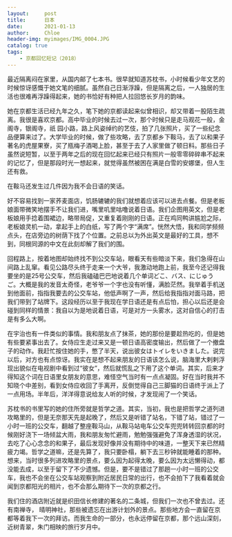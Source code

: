 ```yaml
---
layout:     post
title:      日本
date:       2021-01-13
author:     Chloe
header-img: myimages/IMG_0004.JPG
catalog: true
tags:
    - 京都回忆短记（2018）
---
```


最近隔离闷在家里，从国内邮了七本书。很早就知道苏枕书，小时候看少年文艺的时候惊讶感慨于她文笔的细腻。虽然自己日渐浮躁，但是隔离之后，一人独居的生活也很难再浮躁得起来，她的书恰好有种把人拉回悠长岁月的韵味。

她在京都生活已经九年之久，笔下她的京都读起来似曾相识，却又带着一股陌生疏离。我很是喜欢京都。高中毕业的时候去过一次，那个时候只是走马观花一般，金阁寺，银阁寺，祇 园小路，路上风姿绰约的艺伎，拍了几张照片，买了一些纪念品便算来过了。大学毕业的时候，做了些攻略，去了京都乡下鞍马，去了以和果子著名的虎屋果寮，买了瓶梅子酒喝上脸，甚至于去了人家里做了顿日料。那些日子虽然说短暂，以至于两年之后的现在回忆起来已经只有照片一般零零碎碎串不起来的记忆了，但是那段时光一想起来，就觉得虽然被困在满是白雪的安娜堡，但人生还有救。

在鞍马还发生过几件因为我不会日语的笑话。

好不容易找到一家荞麦面店，饥肠辘辘的我们就想着应该可以进去点餐。但是老板娘面带微笑地摆手不让我们进，嘴里叽里咕噜说着日语。我们企图用英文，但是老板娘用手捻着围裙边，略带局促，又重复着刚刚的日语。正在鸡同鸭讲尴尬之际，老板娘灵机一动，拿起手上的白纸，写了两个字“满席”。恍然大悟，我和同学频频点头，在店旁边的树荫下找了个位置。之前总以为外出英文是最好的工具，想不到，同根同源的中文在此刻却解了我们的围。

回程路上，按着地图却始终找不到公交车站，眼看天有些暗淡下来，我们急得在山间路上乱窜。看见公路尽头终于走来一个大爷，我激动地跑上前，我至今还记得我要坐的是25号公交车，然后我磕磕巴巴地说着几个单词どこ、バス、にじゅうご。大概是我的发音太奇怪，老爷爷一个字也没有听懂，满脸茫然。我举着手机送到他面前，指指我要去的公交车站，他低声啊了一声，然后给我指指对面马路，把我们带到了站牌下。这段经历以至于我现在学日语还是有点后怕，担心以后还是会碰到同样的情景：我自以为是地说着日语，可是对方一头雾水，这对自信心的打击是有多么大啊。

在宇治也有一件类似的事情。我和朋友点了抹茶，她的那份是要趁热吃的，但是她有些要紧事出去了。女侍应生走过来又是一顿日语高密度输出，然后做了一个撤盘子的动作。我赶忙按住她的手，憋了半天，说出彼女はトイレをいきました。说完以后，对方也有点惊讶。我实在是想不起来朋友的日语该怎么说，脑海里大剌剌浮现出貌似在电视剧中看到过“彼女”，然后就慌乱之下用了这个单词。其实，后来才得知这个词在日语里女朋友的意思，难怪空气当时有一点点凝固。好在当时我并不知晓个中差别，看到女侍应收回了手离开，反倒觉得自己三脚猫的日语终于派上了一点用场。半年后，洋洋得意说给友人听的时候，才发现闹了一个笑话。

苏枕书的书里写的她的住所旁就是哲学之道。其实，当初，我也是把哲学之道列进攻略里的，但是无奈那天先是起晚了，然后又是听错了站名，下错了站，错过了一小时一班的公交车，翻越了整座鞍马山，从鞍马站电车公交车兜兜转转回京都的时候刚好浇下一场倾盆大雨，我和朋友匆忙避雨，勉勉强强避免了浑身透湿的状况，去吃了心心念念的和果子，最后发现好像并没有期待中的味道，一整天下来已然精疲力竭。哲学之道嘛，还是先算了，我只要卧榻，躺下去三秒钟就能睡着的那种。想来，当时很多列进攻略里的景点，要么因为起得太晚，要么因为太远懒得动，都没能去成，以至于留下了不少遗憾。但是，要不是错过了那趟一小时一班的公交车，我也不会坐在公交车站观察到附近居民日常的出行，也不会拍下了我看着就会闻到京都阳光的相片，也不会那么期待下一次的京都之行。

我们住的酒店附近就是织田信长修建的著名的二条城，但我们一次也不曾去过。还有南禅寺，
晴明神社，那些被遗忘在出游计划外的景点。那些地方会一直留在京都等着我下一次的拜访。而我生命的一部分，也永远停留在京都，那个远山深刻，近树青翠，朱门相映的旅行岁月中。




